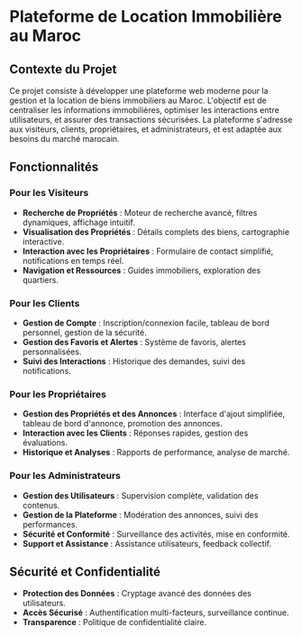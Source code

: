 # Plateforme de Location Immobilière au Maroc

## Contexte du Projet
Ce projet consiste à développer une plateforme web moderne pour la gestion et la location de biens immobiliers au Maroc. L'objectif est de centraliser les informations immobilières, optimiser les interactions entre utilisateurs, et assurer des transactions sécurisées. La plateforme s'adresse aux visiteurs, clients, propriétaires, et administrateurs, et est adaptée aux besoins du marché marocain.

## Fonctionnalités

### Pour les Visiteurs
- **Recherche de Propriétés** : Moteur de recherche avancé, filtres dynamiques, affichage intuitif.
- **Visualisation des Propriétés** : Détails complets des biens, cartographie interactive.
- **Interaction avec les Propriétaires** : Formulaire de contact simplifié, notifications en temps réel.
- **Navigation et Ressources** : Guides immobiliers, exploration des quartiers.

### Pour les Clients
- **Gestion de Compte** : Inscription/connexion facile, tableau de bord personnel, gestion de la sécurité.
- **Gestion des Favoris et Alertes** : Système de favoris, alertes personnalisées.
- **Suivi des Interactions** : Historique des demandes, suivi des notifications.

### Pour les Propriétaires
- **Gestion des Propriétés et des Annonces** : Interface d'ajout simplifiée, tableau de bord d'annonce, promotion des annonces.
- **Interaction avec les Clients** : Réponses rapides, gestion des évaluations.
- **Historique et Analyses** : Rapports de performance, analyse de marché.

### Pour les Administrateurs
- **Gestion des Utilisateurs** : Supervision complète, validation des contenus.
- **Gestion de la Plateforme** : Modération des annonces, suivi des performances.
- **Sécurité et Conformité** : Surveillance des activités, mise en conformité.
- **Support et Assistance** : Assistance utilisateurs, feedback collectif.

## Sécurité et Confidentialité
- **Protection des Données** : Cryptage avancé des données des utilisateurs.
- **Accès Sécurisé** : Authentification multi-facteurs, surveillance continue.
- **Transparence** : Politique de confidentialité claire.
